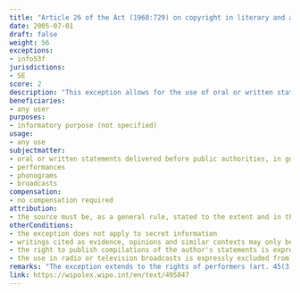 ```yaml
---
title: "Article 26 of the Act (1960:729) on copyright in literary and artistic works"
date: 2005-07-01
draft: false
weight: 56
exceptions:
- info53f
jurisdictions:
- SE
score: 2
description: "This exception allows for the use of oral or written statements delivered before public authorities, in government or municipal representative bodies, in public debates on public matters, or at public questionings on such matters. The exception does not, however, apply to information for which secrecy applies. Writings cited as evidence, opinions and similar contexts may only be used in connection with a report concerning the legal proceedings or case in which they have appeared and only to the extent necessary for the purpose of the report. The right to publish compilations of the author's statements and the use in radio or television broadcasts are expressly excluded from the scope of the exception." 
beneficiaries:
- any user
purposes: 
- informatory purpose (not specified)
usage:
- any use
subjectmatter:
- oral or written statements delivered before public authorities, in government or municipal representative bodies, in public debates on public matters, or at public questionings on such matters
- performances
- phonograms
- broadcasts
compensation:
- no compensation required
attribution: 
- the source must be, as a general rule, stated to the extent and in the manner required by proper usage
otherConditions: 
- the exception does not apply to secret information 
- writings cited as evidence, opinions and similar contexts may only be used in connection with a report concerning the legal proceedings or case in which they have appeared and only to the extent necessary for the purpose of the report
- the right to publish compilations of the author's statements is expressly excluded from the scope of the exception
- the use in radio or television broadcasts is expressly excluded from the scope of the exception
remarks: "The exception extends to the rights of performers (art. 45(3) of the Law), phonograms producers (art. 46(3) of the Law) and broadcasting organisations (art. 48(3) of the Law).<br /><br />Art. 11(2) requires that when a work is used publicly under an exception, the source must be, as a general rule, stated to the extent and in the manner required by proper usage. It also requires that the work must not be altered more than necessary for the intended use."
link: https://wipolex.wipo.int/en/text/495847
---
```

